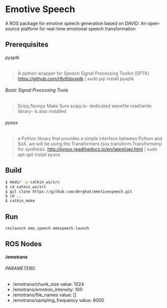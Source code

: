 # Emotive Speech

A ROS package for emotive speech generation based on DAVID: An open-source platform for real-time emotional speech
transformation

Prerequisites
-------------
###### pysptk
> A python wrapper for Speech Signal Processing Toolkit (SPTK)
> https://github.com/r9y9/pysptk | sudo pip install pysptk

###### Basic Signal Processing Tools 
> Scipy,Numpy
> Make Sure scipy.io- dedicated wavefile read/write library- is also installed

###### pysox
> a Python library that provides a simple interface between Python and SoX.
> we will be using the Transformers (sox.transform.Transformers) for synthesis.
> http://pysox.readthedocs.io/en/latest/api.html | sudo apt-get install pysox



Build
-----
```sh
$ mkdir -p catkin_ws/src
$ cd catkin_ws/src
$ git clone https://github.com/dergkat/emotivespeech.git
$ cd ..
$ catkin_make
```

Run
---
```sh
roslaunch emo_speech emospeech.launch
```

ROS Nodes
---------
#### /emotrans

###### PARAMETERS: 
 * /emotrans/chunk_size value: 1024
 * /emotrans/emotion_intensity: 100
 * /emotrans/file_names value: []
 * /emotrans/sampling_frequency value: 8000

